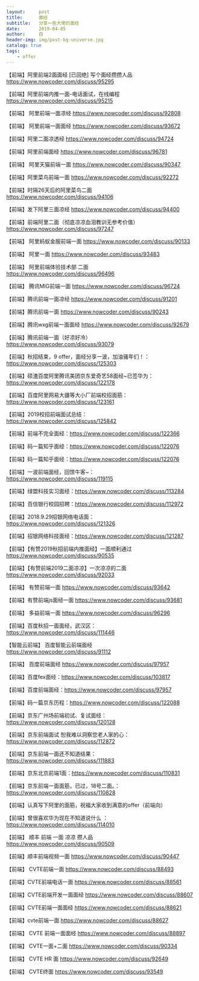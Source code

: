 ```yaml
---
layout:     post
title:      面经
subtitle:   分享一些大佬的面经
date:       2019-04-05
author:     白
header-img: img/post-bg-universe.jpg
catalog: true
tags:
    - offer
---
```




【前端】阿里前端2面面经 [已回绝] 写个面经攒攒人品 https://www.nowcoder.com/discuss/95295

【前端】阿里前端内推一面-电话面试，在线编程 https://www.nowcoder.com/discuss/95215

【前端】 阿里前端一面凉经 https://www.nowcoder.com/discuss/92808

【前端】 阿里前端一面面经 https://www.nowcoder.com/discuss/93672

【前端】阿里二面凉透经 https://www.nowcoder.com/discuss/94724

【前端】阿里前端面经 https://www.nowcoder.com/discuss/96781

【前端】 阿里天猫前端一面 https://www.nowcoder.com/discuss/90347

【前端】阿里菜鸟前端一面 https://www.nowcoder.com/discuss/92272

【前端】时隔26天后的阿里菜鸟二面 https://www.nowcoder.com/discuss/94106

【前端】发下阿里三面凉经 https://www.nowcoder.com/discuss/94400

【前端】前端阿里二面（彻底凉凉血泪教训无参考价值） https://www.nowcoder.com/discuss/97247

【前端】 阿里蚂蚁金服前端一面 https://www.nowcoder.com/discuss/90133

【前端】 阿里一面 https://www.nowcoder.com/discuss/93483

【前端】 阿里前端体验技术部 二面 https://www.nowcoder.com/discuss/96496


【前端】 腾讯MIG前端一面 https://www.nowcoder.com/discuss/96724

【前端】腾讯前端一面凉经 https://www.nowcoder.com/discuss/91201

【前端】腾讯前端一面 https://www.nowcoder.com/discuss/90243

【前端】腾讯wxg前端一面面经 https://www.nowcoder.com/discuss/92679

【前端】腾讯前端一面（好凉好冷） https://www.nowcoder.com/discuss/93079

【前端】秋招结束，9 offer，面经分享一波，加油骚年们！：https://www.nowcoder.com/discuss/125303

【前端】硕渣百度阿里腾讯美团京东爱奇艺58面经~已签华为：https://www.nowcoder.com/discuss/122178

【前端】百度阿里网易大疆等大小厂前端校招面筋：https://www.nowcoder.com/discuss/123161

【前端】2019校招前端面试总结：https://www.nowcoder.com/discuss/125842

【前端】前端不完全面经：https://www.nowcoder.com/discuss/122366

【前端】码一篇知乎面经：https://www.nowcoder.com/discuss/122076

【前端】码一篇知乎面经：https://www.nowcoder.com/discuss/122076

【前端】一波前端面经，回馈牛客~：https://www.nowcoder.com/discuss/119115




【前端】绿盟科技实习面经：https://www.nowcoder.com/discuss/113284

【前端】百信银行校园招聘：https://www.nowcoder.com/discuss/112972

【前端】2018.9.29招银网络电话面：https://www.nowcoder.com/discuss/121326

【前端】招银网络科技面经：https://www.nowcoder.com/discuss/121287

【前端】【有赞2019秋招前端内推面经】一面顺利通过 https://www.nowcoder.com/discuss/90535

【前端】【有赞前端2019二面凉凉】一次凉凉的二面 https://www.nowcoder.com/discuss/92033

【前端】 有赞前端一面 https://www.nowcoder.com/discuss/93642

【前端】有赞前端js面经一面 https://www.nowcoder.com/discuss/93681

【前端】 多益前端一面 https://www.nowcoder.com/discuss/96296

【前端】百度秋招一面面经，武汉区：https://www.nowcoder.com/discuss/111446

【智能云前端】 百度智能云前端面经 https://www.nowcoder.com/discuss/91112

【前端】 百度前端面经 https://www.nowcoder.com/discuss/97957

【前端】百度fex面经：https://www.nowcoder.com/discuss/103817

【前端】百度前端面经：https://www.nowcoder.com/discuss/97957

【前端】码一篇京东历程：https://www.nowcoder.com/discuss/122088

【前端】京东广州场前端初试、复试面经：https://www.nowcoder.com/discuss/120128

【前端】京东前端面试 恕我难以洞察您老人家的心：https://www.nowcoder.com/discuss/112872

【前端】京东前端一面还不知道结果：https://www.nowcoder.com/discuss/111883

【前端】京东北京前端1面：https://www.nowcoder.com/discuss/110831

【前端】京东前端一面面筋，已过，18号二面。：https://www.nowcoder.com/discuss/110828

【前端】认真写下阿里的面筋，祝福大家收到满意的offer（前端向）

【前端】曾很喜欢华为现在不知道说什么 ：https://www.nowcoder.com/discuss/114010

【前端】 顺丰 前端 一面 凉凉 攒人品 https://www.nowcoder.com/discuss/90509

【前端】顺丰前端视频一面 https://www.nowcoder.com/discuss/90447


【前端】 CVTE前端一面 https://www.nowcoder.com/discuss/88493

【前端】CVTE前端电话一面 https://www.nowcoder.com/discuss/88561

【前端】CVTE前端开发一面面经 https://www.nowcoder.com/discuss/88607

【前端】CVTE前端一面面经 https://www.nowcoder.com/discuss/88621

【前端】cvte前端一面 https://www.nowcoder.com/discuss/88627

【前端】 CVTE 前端一面面经 https://www.nowcoder.com/discuss/88897

【前端】 CVTE一面+二面 https://www.nowcoder.com/discuss/90334

【前端】 CVTE HR 面 https://www.nowcoder.com/discuss/92649

【前端】 CVTE终面 https://www.nowcoder.com/discuss/93549
